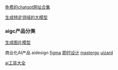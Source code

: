 [免费的chatgpt网址合集](https://github.com/LiLittleCat/awesome-free-chatgpt)

[生成特定领域的大模型](https://mp.weixin.qq.com/s?__biz=MzU2NzkxNDY0Ng==&mid=2247486042&idx=1&sn=14ea0a1dccfe8ed69acaea5ec22feb3c&chksm=fc94b3a3cbe33ab50d904b6c24091e06e7d25b226f7cf0410ee823ee46126849cbc3e9aac7c9&scene=132#wechat_redirect)

### aigc产品分类
[生成图片模型](https://civitai.com/)


商业化AI产品
aidesign
[figma](https://www.figma.com/community/plugin/1228969298040149016/Wireframe-Designer)
[即时设计](https://js.design/ai-muses/home?page=setting&uid=616acc9211a9a21ba4da5f6e)
[mastergo](https://mastergo.com/)
[uizard](https://app.uizard.io/prototypes/generate)


[ai工具大全](https://aihub.easyartx.com/site)
